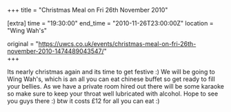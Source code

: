 +++
title = "Christmas Meal on Fri 26th November 2010"

[extra]
time = "19:30:00"
end_time = "2010-11-26T23:00:00Z"
location = "Wing Wah's"

original = "https://uwcs.co.uk/events/christmas-meal-on-fri-26th-november-2010-1474489043547/"    
+++

Its nearly christmas again and its time to get festive :) We will be going to Wing Wah's, which is an all you can eat chinese buffet so get ready to fill your bellies. As we have a private room hired out there will be some karaoke so make sure to keep your throat well lubricated with alcohol. Hope to see you guys there :) btw it costs £12 for all you can eat :)

